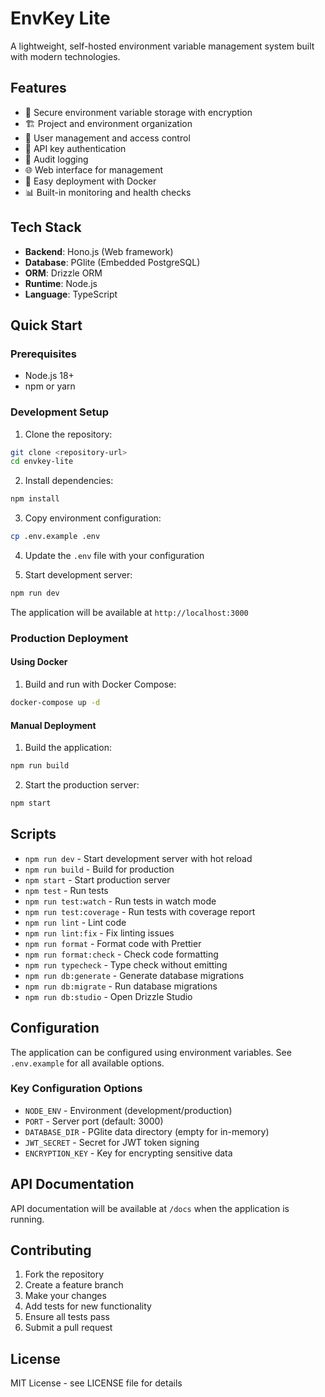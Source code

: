 # EnvKey Lite

A lightweight, self-hosted environment variable management system built with modern technologies.

## Features

- 🔐 Secure environment variable storage with encryption
- 🏗️ Project and environment organization
- 👥 User management and access control
- 🔑 API key authentication
- 📝 Audit logging
- 🌐 Web interface for management
- 🚀 Easy deployment with Docker
- 📊 Built-in monitoring and health checks

## Tech Stack

- **Backend**: Hono.js (Web framework)
- **Database**: PGlite (Embedded PostgreSQL)
- **ORM**: Drizzle ORM
- **Runtime**: Node.js
- **Language**: TypeScript

## Quick Start

### Prerequisites

- Node.js 18+ 
- npm or yarn

### Development Setup

1. Clone the repository:
```bash
git clone <repository-url>
cd envkey-lite
```

2. Install dependencies:
```bash
npm install
```

3. Copy environment configuration:
```bash
cp .env.example .env
```

4. Update the `.env` file with your configuration

5. Start development server:
```bash
npm run dev
```

The application will be available at `http://localhost:3000`

### Production Deployment

#### Using Docker

1. Build and run with Docker Compose:
```bash
docker-compose up -d
```

#### Manual Deployment

1. Build the application:
```bash
npm run build
```

2. Start the production server:
```bash
npm start
```

## Scripts

- `npm run dev` - Start development server with hot reload
- `npm run build` - Build for production
- `npm start` - Start production server
- `npm test` - Run tests
- `npm run test:watch` - Run tests in watch mode
- `npm run test:coverage` - Run tests with coverage report
- `npm run lint` - Lint code
- `npm run lint:fix` - Fix linting issues
- `npm run format` - Format code with Prettier
- `npm run format:check` - Check code formatting
- `npm run typecheck` - Type check without emitting
- `npm run db:generate` - Generate database migrations
- `npm run db:migrate` - Run database migrations
- `npm run db:studio` - Open Drizzle Studio

## Configuration

The application can be configured using environment variables. See `.env.example` for all available options.

### Key Configuration Options

- `NODE_ENV` - Environment (development/production)
- `PORT` - Server port (default: 3000)
- `DATABASE_DIR` - PGlite data directory (empty for in-memory)
- `JWT_SECRET` - Secret for JWT token signing
- `ENCRYPTION_KEY` - Key for encrypting sensitive data

## API Documentation

API documentation will be available at `/docs` when the application is running.

## Contributing

1. Fork the repository
2. Create a feature branch
3. Make your changes
4. Add tests for new functionality
5. Ensure all tests pass
6. Submit a pull request

## License

MIT License - see LICENSE file for details